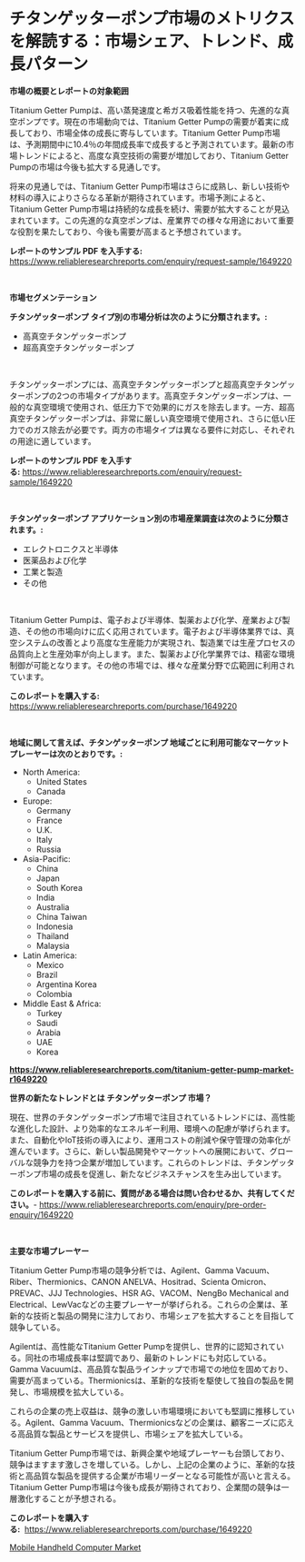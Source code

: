<p><h1>チタンゲッターポンプ市場のメトリクスを解読する：市場シェア、トレンド、成長パターン</h1></p><p><strong>市場の概要とレポートの対象範囲</strong></p>
<p><p>Titanium Getter Pumpは、高い蒸発速度と希ガス吸着性能を持つ、先進的な真空ポンプです。現在の市場動向では、Titanium Getter Pumpの需要が着実に成長しており、市場全体の成長に寄与しています。Titanium Getter Pump市場は、予測期間中に10.4％の年間成長率で成長すると予測されています。最新の市場トレンドによると、高度な真空技術の需要が増加しており、Titanium Getter Pumpの市場は今後も拡大する見通しです。</p><p>将来の見通しでは、Titanium Getter Pump市場はさらに成熟し、新しい技術や材料の導入によりさらなる革新が期待されています。市場予測によると、Titanium Getter Pump市場は持続的な成長を続け、需要が拡大することが見込まれています。この先進的な真空ポンプは、産業界での様々な用途において重要な役割を果たしており、今後も需要が高まると予想されています。</p></p>
<p><strong>レポートのサンプル PDF を入手する:</strong> <a href="https://www.reliableresearchreports.com/enquiry/request-sample/1649220">https://www.reliableresearchreports.com/enquiry/request-sample/1649220</a></p>
<p>&nbsp;</p>
<p><strong>市場セグメンテーション</strong></p>
<p><strong>チタンゲッターポンプ タイプ別の市場分析は次のように分類されます。:</strong></p>
<p><ul><li>高真空チタンゲッターポンプ</li><li>超高真空チタンゲッターポンプ</li></ul></p>
<p>&nbsp;</p>
<p><p>チタンゲッターポンプには、高真空チタンゲッターポンプと超高真空チタンゲッターポンプの2つの市場タイプがあります。高真空チタンゲッターポンプは、一般的な真空環境で使用され、低圧力下で効果的にガスを除去します。一方、超高真空チタンゲッターポンプは、非常に厳しい真空環境で使用され、さらに低い圧力でのガス除去が必要です。両方の市場タイプは異なる要件に対応し、それぞれの用途に適しています。</p></p>
<p><strong>レポートのサンプル PDF を入手する:</strong>&nbsp;<a href="https://www.reliableresearchreports.com/enquiry/request-sample/1649220">https://www.reliableresearchreports.com/enquiry/request-sample/1649220</a></p>
<p>&nbsp;</p>
<p><strong> チタンゲッターポンプ アプリケーション別の市場産業調査は次のように分類されます。:</strong></p>
<p><ul><li>エレクトロニクスと半導体</li><li>医薬品および化学</li><li>工業と製造</li><li>その他</li></ul></p>
<p>&nbsp;</p>
<p><p>Titanium Getter Pumpは、電子および半導体、製薬および化学、産業および製造、その他の市場向けに広く応用されています。電子および半導体業界では、真空システムの改善とより高度な生産能力が実現され、製造業では生産プロセスの品質向上と生産効率が向上します。また、製薬および化学業界では、精密な環境制御が可能となります。その他の市場では、様々な産業分野で広範囲に利用されています。</p></p>
<p><strong>このレポートを購入する:</strong>&nbsp; <a href="https://www.reliableresearchreports.com/purchase/1649220">https://www.reliableresearchreports.com/purchase/1649220</a></p>
<p>&nbsp;</p>
<p><strong>地域に関して言えば、チタンゲッターポンプ 地域ごとに利用可能なマーケットプレーヤーは次のとおりです。:</strong></p>
<p><ul>
    <li>
        North America:
        <ul>
            <li>United States</li>
            <li>Canada</li>
        </ul>
    </li>
    <li>
        Europe:
        <ul>
            <li>Germany</li>
            <li>France</li>
            <li>U.K.</li>
            <li>Italy</li>
            <li>Russia</li>
        </ul>
    </li>
    <li>
        Asia-Pacific:
        <ul>
            <li>China</li>
            <li>Japan</li>
            <li>South Korea</li>
            <li>India</li>
            <li>Australia</li>
            <li>China Taiwan</li>
            <li>Indonesia</li>
            <li>Thailand</li>
            <li>Malaysia</li>
        </ul>
    </li>
    <li>
        Latin America:
        <ul>
            <li>Mexico</li>
            <li>Brazil</li>
            <li>Argentina Korea</li>
            <li>Colombia</li>
        </ul>
    </li>
    <li>
        Middle East & Africa:
        <ul>
            <li>Turkey</li>
            <li>Saudi</li>
            <li>Arabia</li>
            <li>UAE</li>
            <li>Korea</li>
        </ul>
    </li>
    </ul></p>
<p><strong><a href="https://www.reliableresearchreports.com/titanium-getter-pump-market-r1649220">https://www.reliableresearchreports.com/titanium-getter-pump-market-r1649220</a></strong>&nbsp;</p>
<p><strong>世界の新たなトレンドとは チタンゲッターポンプ 市場？</strong></p>
<p><p>現在、世界のチタンゲッターポンプ市場で注目されているトレンドには、高性能な進化した設計、より効率的なエネルギー利用、環境への配慮が挙げられます。また、自動化やIoT技術の導入により、運用コストの削減や保守管理の効率化が進んでいます。さらに、新しい製品開発やマーケットへの展開において、グローバルな競争力を持つ企業が増加しています。これらのトレンドは、チタンゲッターポンプ市場の成長を促進し、新たなビジネスチャンスを生み出しています。</p></p>
<p><strong>このレポートを購入する前に、質問がある場合は問い合わせるか、共有してください。</strong>- <a href="https://www.reliableresearchreports.com/enquiry/pre-order-enquiry/1649220">https://www.reliableresearchreports.com/enquiry/pre-order-enquiry/1649220</a></p>
<p>&nbsp;</p>
<p><strong>主要な市場プレーヤー</strong></p>
<p><p>Titanium Getter Pump市場の競争分析では、Agilent、Gamma Vacuum、Riber、Thermionics、CANON ANELVA、Hositrad、Scienta Omicron、PREVAC、JJJ Technologies、HSR AG、VACOM、NengBo Mechanical and Electrical、LewVacなどの主要プレーヤーが挙げられる。これらの企業は、革新的な技術と製品の開発に注力しており、市場シェアを拡大することを目指して競争している。</p><p>Agilentは、高性能なTitanium Getter Pumpを提供し、世界的に認知されている。同社の市場成長率は堅調であり、最新のトレンドにも対応している。Gamma Vacuumは、高品質な製品ラインナップで市場での地位を固めており、需要が高まっている。Thermionicsは、革新的な技術を駆使して独自の製品を開発し、市場規模を拡大している。</p><p>これらの企業の売上収益は、競争の激しい市場環境においても堅調に推移している。Agilent、Gamma Vacuum、Thermionicsなどの企業は、顧客ニーズに応える高品質な製品とサービスを提供し、市場シェアを拡大している。</p><p>Titanium Getter Pump市場では、新興企業や地域プレーヤーも台頭しており、競争はますます激しさを増している。しかし、上記の企業のように、革新的な技術と高品質な製品を提供する企業が市場リーダーとなる可能性が高いと言える。Titanium Getter Pump市場は今後も成長が期待されており、企業間の競争は一層激化することが予想される。</p></p>
<p><strong>このレポートを購入する:</strong>&nbsp;&nbsp;<a href="https://www.reliableresearchreports.com/purchase/1649220">https://www.reliableresearchreports.com/purchase/1649220</a></p>
<p><p><a href="https://github.com/kathiaseamanalvaradovlprc2h/Market-Research-Report-List-2/blob/main/mobile-handheld-computer-market.md">Mobile Handheld Computer Market</a></p></p>